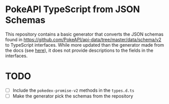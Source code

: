 # PokeAPI TypeScript from JSON Schemas

This repository contains a basic generator that converts the JSON schemas found in https://github.com/PokeAPI/api-data/tree/master/data/schema/v2 to TypeScript interfaces. While more updated than the generator made from the docs (see [here](https://github.com/mudkipme/pokeapi-v2-typescript)), it does not provide descriptions to the fields in the interfaces.

# TODO

- [ ] Include the `pokedex-promise-v2` methods in the `types.d.ts`
- [ ] Make the generator pick the schemas from the repository
